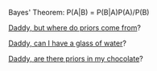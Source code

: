 Bayes' Theorem: P(A|B) = P(B|A)P(A)/P(B)

[Daddy, but where do priors come from](priors/priors.md)?

[Daddy, can I have a glass of water](../coffee/drink-water/drink.md)?

[Daddy, are there priors in my chocolate](priors/chocolateOrSleep.md)?
